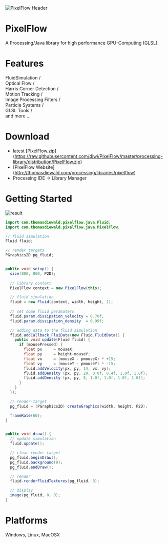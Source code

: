 ![PixelFlow Header](http://thomasdiewald.com/processing/libraries/pixelflow/PixelFlow_header.jpg)

# PixelFlow
A Processing/Java library for high performance GPU-Computing (GLSL).

# Features
FluidSimulation /  
Optical Flow /  
Harris Corner Detection /  
Motion Tracking /  
Image Processing Filters /  
Particle Systems /  
GLSL Tools /  
and more ...


# Download
+ latest [PixelFlow.zip] (https://raw.githubusercontent.com/diwi/PixelFlow/master/processing-library/distribution/PixelFlow.zip)
+ [PixelFlow Website] (http://thomasdiewald.com/processing/libraries/pixelflow)
+ Processing IDE -> Library Manager


# Getting Started

![result](https://github.com/diwi/PixelFlow/blob/master/examples/GetStarted/out/GetStarted.jpg)

```java
import com.thomasdiewald.pixelflow.java.Fluid;
import com.thomasdiewald.pixelflow.java.PixelFlow;

// fluid simulation
Fluid fluid;

// render targets
PGraphics2D pg_fluid;


public void setup() {
  size(800, 800, P2D);
  
  // library context
  PixelFlow context = new PixelFlow(this);

  // fluid simulation
  fluid = new Fluid(context, width, height, 1);
  
  // set some fluid paramaters
  fluid.param.dissipation_velocity = 0.70f;
  fluid.param.dissipation_density  = 0.99f;

  // adding data to the fluid simulation
  fluid.addCallback_FluiData(new Fluid.FluidData() {
    public void update(Fluid fluid) {
      if (mousePressed) {
        float px     = mouseX;
        float py     = height-mouseY;
        float vx     = (mouseX - pmouseX) * +15;
        float vy     = (mouseY - pmouseY) * -15;
        fluid.addVelocity(px, py, 14, vx, vy);
        fluid.addDensity (px, py, 20, 0.0f, 0.4f, 1.0f, 1.0f);
        fluid.addDensity (px, py, 8, 1.0f, 1.0f, 1.0f, 1.0f);
      }
    }
  });

  // render-target
  pg_fluid = (PGraphics2D) createGraphics(width, height, P2D);

  frameRate(60);
}


public void draw() {    
  // update simulation
  fluid.update();

  // clear render target
  pg_fluid.beginDraw();
  pg_fluid.background(0);
  pg_fluid.endDraw();

  // render
  fluid.renderFluidTextures(pg_fluid, 0);

  // display
  image(pg_fluid, 0, 0);
}
```



# Platforms
Windows, Linux, MacOSX

